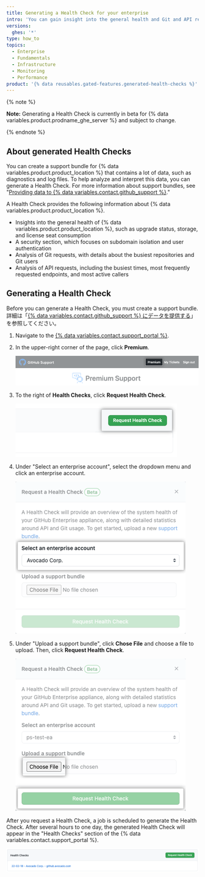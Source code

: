 ```yaml
---
title: Generating a Health Check for your enterprise
intro: 'You can gain insight into the general health and Git and API requests of {% data variables.product.product_location %} by generating a Health Check.'
versions:
  ghes: '*'
type: how_to
topics:
  - Enterprise
  - Fundamentals
  - Infrastructure
  - Monitoring
  - Performance
product: '{% data reusables.gated-features.generated-health-checks %}'
---
```


{% note %}

**Note:** Generating a Health Check is currently in beta for {% data variables.product.prodname_ghe_server %} and subject to change.

{% endnote %}

## About generated Health Checks

You can create a support bundle for {% data variables.product.product_location %} that contains a lot of data, such as diagnostics and log files. To help analyze and interpret this data, you can generate a Health Check. For more information about support bundles, see "[Providing data to {% data variables.contact.github_support %}](/support/contacting-github-support/providing-data-to-github-support#creating-and-sharing-support-bundles)."

A Health Check provides the following information about {% data variables.product.product_location %}.
- Insights into the general health of {% data variables.product.product_location %}, such as upgrade status, storage, and license seat consumption
- A security section, which focuses on subdomain isolation and user authentication
- Analysis of Git requests, with details about the busiest repositories and Git users
- Analysis of API requests, including the busiest times, most frequently requested endpoints, and most active callers

## Generating a Health Check

Before you can generate a Health Check, you must create a support bundle. 詳細は「[{% data variables.contact.github_support %} にデータを提供する](/support/contacting-github-support/providing-data-to-github-support#creating-and-sharing-support-bundles)」を参照してください。

1. Navigate to the [{% data variables.contact.support_portal %}](https://support.github.com/).
2. In the upper-right corner of the page, click **Premium**.

   ![Screenshot of the "Premium" link in the GitHub Support Portal header.](/assets/images/enterprise/support/support-portal-header-premium.png)

3. To the right of **Health Checks**, click **Request Health Check**.

   ![Screenshot of the "Request Health Check" button.](/assets/images/enterprise/support/support-portal-request-health-check.png)

4. Under "Select an enterprise account", select the dropdown menu and click an enterprise account.

   ![Screenshot of the "enterprise account" dropdown menu.](/assets/images/enterprise/support/health-check-dialog-ea.png)

5. Under "Upload a support bundle", click **Chose File** and choose a file to upload. Then, click **Request Health Check**.

   ![Screenshot of the "Choose file" and "Request Health Check" buttons.](/assets/images/enterprise/support/health-check-dialog-choose-file.png)


After you request a Health Check, a job is scheduled to generate the Health Check. After several hours to one day, the generated Health Check will appear in the "Health Checks" section of the {% data variables.contact.support_portal %}.

![Screenshot of the Health Checks section of the {% data variables.contact.support_portal %}.](/assets/images/enterprise/support/support-portal-health-checks-section.png)
